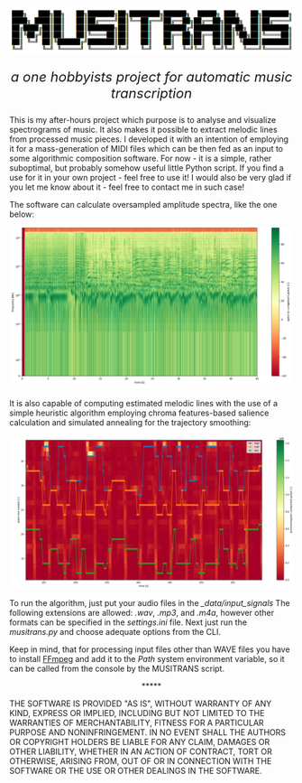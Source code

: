 <p align="center"><img src="https://github.com/akkurowski/MUSITRANS/blob/main/img/musitrans_logo.png?raw=true" alt="logo" width="1000"/></p>
<p align="center" style="font-size:x-large; font-style: italic">a one hobbyists project for automatic music transcription</p>

<p>    This is my after-hours project which purpose is to analyse and visualize spectrograms of music. It also makes it possible to extract melodic lines from processed music pieces. I developed it with an intention of employing it for a mass-generation of MIDI files which can be then fed as an input to some algorithmic composition software. For now - it is a simple, rather suboptimal, but probably somehow useful little Python script. If you find a use for it in your own project - feel free to use it! I would also be very glad if you let me know about it - feel free to contact me in such case!</p>

<p>The software can calculate oversampled amplitude spectra, like the one below:</p>
<p align="center"><img src="https://github.com/akkurowski/MUSITRANS/blob/main/img/spect_cut.png?raw=true" alt="spectrogram" width="600"/></p>

<p>It is also capable of computing estimated melodic lines with the use of a simple heuristic algorithm employing chroma features-based salience calculation and simulated annealing for the trajectory smoothing:</p>
<p align="center"><img src="https://github.com/akkurowski/MUSITRANS/blob/main/img/detected_voices_cut.png?raw=true" alt="tracing results" width="600"/></p>

To run the algorithm, just put your audio files in the *_data/input_signals* The following extensions are allowed: *.wav*, *.mp3*, and *.m4a*, however other formats can be specified in the *settings.ini* file. Next just run the *musitrans.py* and choose adequate options from the CLI.

Keep in mind, that for processing input files other than WAVE files you have to install <a href="https://www.ffmpeg.org">FFmpeg</a> and add it to the *Path* system environment variable, so it can be called from the console by the MUSITRANS script.

<p align="center">*****</p>

<p>THE SOFTWARE IS PROVIDED "AS IS", WITHOUT WARRANTY OF ANY KIND, EXPRESS OR IMPLIED, INCLUDING BUT NOT LIMITED TO THE WARRANTIES OF MERCHANTABILITY, FITNESS FOR A PARTICULAR PURPOSE AND NONINFRINGEMENT. IN NO EVENT SHALL THE AUTHORS OR COPYRIGHT HOLDERS BE LIABLE FOR ANY CLAIM, DAMAGES OR OTHER LIABILITY, WHETHER IN AN ACTION OF CONTRACT, TORT OR OTHERWISE, ARISING FROM, OUT OF OR IN CONNECTION WITH THE SOFTWARE OR THE USE OR OTHER DEALINGS IN THE SOFTWARE.</p>
